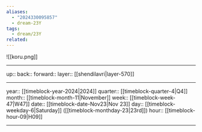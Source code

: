 ```yaml
---
aliases:
  - "2024330095857"
  - dream-23Y
tags:
  - dream/23Y
related:
---
```


![[koru.png]]

***

up:: 
back:: 
forward:: 
layer:: [[shendilavri|layer-570]]

***

year:: [[timeblock-year-2024|2024]]
quarter:: [[timeblock-quarter-4|Q4]]
month:: [[timeblock-month-11|November]]
week:: [[timeblock-week-47|W47]]
date:: [[timeblock-date-Nov23|Nov 23]]
day:: [[timeblock-weekday-6|Saturday]] ([[timeblock-monthday-23|23rd]])
hour:: [[timeblock-hour-09|H09]]

***
